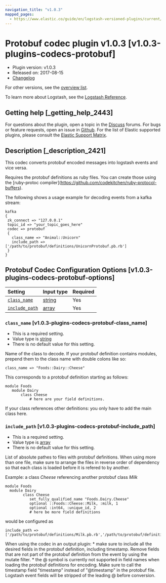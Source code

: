 ```yaml
---
navigation_title: "v1.0.3"
mapped_pages:
  - https://www.elastic.co/guide/en/logstash-versioned-plugins/current/v1.0.3-plugins-codecs-protobuf.html
---
```


# Protobuf codec plugin v1.0.3 [v1.0.3-plugins-codecs-protobuf]

* Plugin version: v1.0.3
* Released on: 2017-08-15
* [Changelog](https://github.com/logstash-plugins/logstash-codec-protobuf/blob/v1.0.3/CHANGELOG.md)

For other versions, see the [overview list](codec-protobuf-index.md).

To learn more about Logstash, see the [Logstash Reference](https://www.elastic.co/guide/en/logstash/current/index.html).

## Getting help [_getting_help_2443]

For questions about the plugin, open a topic in the [Discuss](http://discuss.elastic.co) forums. For bugs or feature requests, open an issue in [Github](https://github.com/logstash-plugins/logstash-codec-protobuf). For the list of Elastic supported plugins, please consult the [Elastic Support Matrix](https://www.elastic.co/support/matrix#matrix_logstash_plugins).

## Description [_description_2421]

This codec converts protobuf encoded messages into logstash events and vice versa.

Requires the protobuf definitions as ruby files. You can create those using the \[ruby-protoc compiler]\(<https://github.com/codekitchen/ruby-protocol-buffers>).

The following shows a usage example for decoding events from a kafka stream:

```
kafka
{
 zk_connect => "127.0.0.1"
 topic_id => "your_topic_goes_here"
 codec => protobuf
 {
   class_name => "Animal::Unicorn"
   include_path => ['/path/to/protobuf/definitions/UnicornProtobuf.pb.rb']
 }
}
```

## Protobuf Codec Configuration Options [v1.0.3-plugins-codecs-protobuf-options]

| Setting | Input type | Required |
| :- | :- | :- |
| [`class_name`](v1-0-3-plugins-codecs-protobuf.md#v1.0.3-plugins-codecs-protobuf-class_name) | [string](/lsr/value-types.md#string) | Yes |
| [`include_path`](v1-0-3-plugins-codecs-protobuf.md#v1.0.3-plugins-codecs-protobuf-include_path) | [array](/lsr/value-types.md#array) | Yes |

### `class_name` [v1.0.3-plugins-codecs-protobuf-class_name]

* This is a required setting.
* Value type is [string](/lsr/value-types.md#string)
* There is no default value for this setting.

Name of the class to decode. If your protobuf definition contains modules, prepend them to the class name with double colons like so:

```
class_name => "Foods::Dairy::Cheese"
```

This corresponds to a protobuf definition starting as follows:

```
module Foods
   module Dairy
       class Cheese
           # here are your field definitions.
```

If your class references other definitions: you only have to add the main class here.

### `include_path` [v1.0.3-plugins-codecs-protobuf-include_path]

* This is a required setting.
* Value type is [array](/lsr/value-types.md#array)
* There is no default value for this setting.

List of absolute pathes to files with protobuf definitions. When using more than one file, make sure to arrange the files in reverse order of dependency so that each class is loaded before it is refered to by another.

Example: a class *Cheese* referencing another protobuf class *Milk*

```
module Foods
  module Dairy
        class Cheese
           set_fully_qualified_name "Foods.Dairy.Cheese"
           optional ::Foods::Cheese::Milk, :milk, 1
           optional :int64, :unique_id, 2
           # here be more field definitions
```

would be configured as

```
include_path => ['/path/to/protobuf/definitions/Milk.pb.rb','/path/to/protobuf/definitions/Cheese.pb.rb']
```

When using the codec in an output plugin: \* make sure to include all the desired fields in the protobuf definition, including timestamp. Remove fields that are not part of the protobuf definition from the event by using the mutate filter. \* the @ symbol is currently not supported in field names when loading the protobuf definitions for encoding. Make sure to call the timestamp field "timestamp" instead of "@timestamp" in the protobuf file. Logstash event fields will be stripped of the leading @ before conversion.
